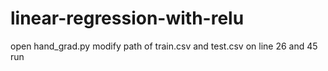 # linear-regression-with-relu
open hand_grad.py
modify path of train.csv and test.csv on line 26 and 45
run
